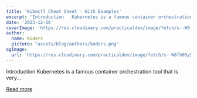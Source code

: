 ```yaml
---
title: 'Kubectl Cheat Sheet - With Examples'
excerpt: 'Introduction   Kubernetes is a famous container orchestration tool that is very...'
date: '2023-12-16'
coverImage: 'https://res.cloudinary.com/practicaldev/image/fetch/s--W8fh0Sy5--/c_imagga_scale,f_auto,fl_progressive,h_420,q_auto,w_1000/https://dev-to-uploads.s3.amazonaws.com/uploads/articles/a7q42z3i55n14hztnyhu.png'
author:
  name: Koders
  picture: "assets/blog/authors/koders.png"
ogImage:
  url: 'https://res.cloudinary.com/practicaldev/image/fetch/s--W8fh0Sy5--/c_imagga_scale,f_auto,fl_progressive,h_420,q_auto,w_1000/https://dev-to-uploads.s3.amazonaws.com/uploads/articles/a7q42z3i55n14hztnyhu.png'
---
```


Introduction   Kubernetes is a famous container orchestration tool that is very...

[Read more](https://dev.to/refine/kubectl-cheat-sheet-with-examples-4e6l)

